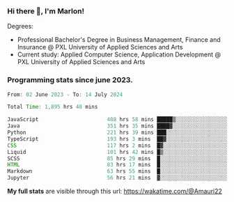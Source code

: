 
### Hi there 👋, I'm Marlon!

Degrees: 
- Professional Bachelor's Degree in Business Management, Finance and Insurance @ PXL University of Applied Sciences and Arts
- Current study: Applied Computer Science, Application Development @ PXL University of Applied Sciences and Arts

### Programming stats since june 2023.
<!--START_SECTION:waka-->

```java
From: 02 June 2023 - To: 14 July 2024

Total Time: 1,895 hrs 48 mins

JavaScript                      408 hrs 58 mins █████▒░░░░░░░░░░░░░░░░░░░   21.45 %
Java                            351 hrs 35 mins ████▓░░░░░░░░░░░░░░░░░░░░   18.44 %
Python                          221 hrs 39 mins ███░░░░░░░░░░░░░░░░░░░░░░   11.62 %
TypeScript                      193 hrs 3 mins  ██▓░░░░░░░░░░░░░░░░░░░░░░   10.12 %
CSS                             117 hrs 2 mins  █▓░░░░░░░░░░░░░░░░░░░░░░░   06.14 %
Liquid                          101 hrs 42 mins █▒░░░░░░░░░░░░░░░░░░░░░░░   05.33 %
SCSS                            85 hrs 29 mins  █░░░░░░░░░░░░░░░░░░░░░░░░   04.48 %
HTML                            83 hrs 17 mins  █░░░░░░░░░░░░░░░░░░░░░░░░   04.37 %
Markdown                        63 hrs 55 mins  █░░░░░░░░░░░░░░░░░░░░░░░░   03.35 %
Jupyter                         56 hrs 21 mins  ▓░░░░░░░░░░░░░░░░░░░░░░░░   02.96 %
```

<!--END_SECTION:waka-->
**My full stats** are visible through this url: https://wakatime.com/@Amauri22
